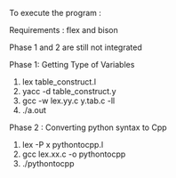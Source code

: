 To execute the program :

Requirements : flex and bison

Phase 1 and 2 are still not integrated

Phase 1: Getting Type of Variables

1. lex table_construct.l
2. yacc -d table_construct.y
3. gcc -w lex.yy.c y.tab.c -ll
4. ./a.out

Phase 2 : Converting python syntax to Cpp

1. lex -P x pythontocpp.l
2. gcc lex.xx.c -o pythontocpp
3. ./pythontocpp

